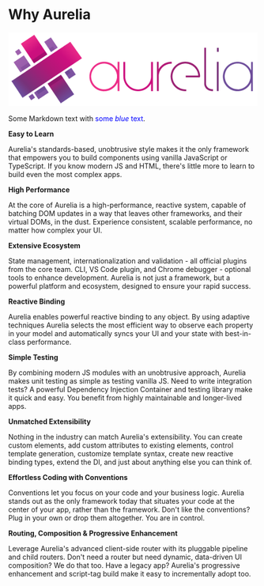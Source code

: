 # Why Aurelia

![](.gitbook/assets/aurelia-js-logo.png)

Some Markdown text with <span style="color:blue">some *blue* text</span>.

**Easy to Learn**

Aurelia's standards-based, unobtrusive style makes it the only framework that empowers you to build components using vanilla JavaScript or TypeScript. If you know modern JS and HTML, there's little more to learn to build even the most complex apps.

**High Performance**

At the core of Aurelia is a high-performance, reactive system, capable of batching DOM updates in a way that leaves other frameworks, and their virtual DOMs, in the dust. Experience consistent, scalable performance, no matter how complex your UI.

**Extensive Ecosystem**

State management, internationalization and validation - all official plugins from the core team. CLI, VS Code plugin, and Chrome debugger - optional tools to enhance development. Aurelia is not just a framework, but a powerful platform and ecosystem, designed to ensure your rapid success.

**Reactive Binding**

Aurelia enables powerful reactive binding to any object. By using adaptive techniques Aurelia selects the most efficient way to observe each property in your model and automatically syncs your UI and your state with best-in-class performance.

**Simple Testing**

By combining modern JS modules with an unobtrusive approach, Aurelia makes unit testing as simple as testing vanilla JS. Need to write integration tests? A powerful Dependency Injection Container and testing library make it quick and easy. You benefit from highly maintainable and longer-lived apps.

**Unmatched Extensibility**

Nothing in the industry can match Aurelia's extensibility. You can create custom elements, add custom attributes to existing elements, control template generation, customize template syntax, create new reactive binding types, extend the DI, and just about anything else you can think of.

**Effortless Coding with Conventions**

Conventions let you focus on your code and your business logic. Aurelia stands out as the only framework today that situates your code at the center of your app, rather than the framework. Don't like the conventions? Plug in your own or drop them altogether. You are in control.

**Routing, Composition & Progressive Enhancement**

Leverage Aurelia's advanced client-side router with its pluggable pipeline and child routers. Don't need a router but need dynamic, data-driven UI composition? We do that too. Have a legacy app? Aurelia's progressive enhancement and script-tag build make it easy to incrementally adopt too.

